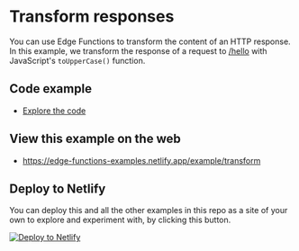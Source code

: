 # Transform responses

You can use Edge Functions to transform the content of an HTTP response. In this example, we transform the response of a request to <a href="/hello">/hello</a> with JavaScript's <code>toUpperCase()</code> function.


## Code example

- [Explore the code](../../netlify/edge-handlers/transform.ts)

## View this example on the web

- https://edge-functions-examples.netlify.app/example/transform

## Deploy to Netlify

You can deploy this and all the other examples in this repo as a site of your own to explore and experiment with, by clicking this button.

[![Deploy to Netlify](https://www.netlify.com/img/deploy/button.svg)](https://app.netlify.com/start/deploy?repository=https://github.com/netlify/edge-functions-examples)
